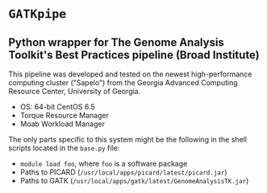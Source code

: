 `GATKpipe`
=====
Python wrapper for The Genome Analysis Toolkit's Best Practices pipeline (Broad Institute)
-----


This pipeline was developed and tested on the newest high-performance computing cluster 
("Sapelo") from the Georgia Advanced Computing Resource Center, University of Georgia.

- OS: 64-bit CentOS 6.5 
- Torque Resource Manager
- Moab Workload Manager

The only parts specific to this system might be the following in the shell scripts 
located in the `base.py` file:

- `module load foo`, where `foo` is a software package
- Paths to PICARD (`/usr/local/apps/picard/latest/picard.jar`)
- Paths to GATK (`/usr/local/apps/gatk/latest/GenomeAnalysisTK.jar`)



